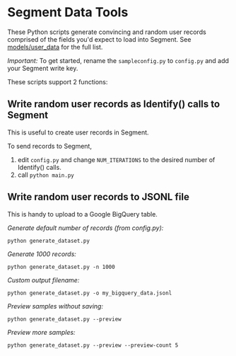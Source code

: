 # Segment Data Tools
These Python scripts generate convincing and random user records comprised of the fields you'd expect to load into Segment.  See [models/user_data](models/user_data.py) for the full list.

_Important:_ To get started, rename the `sampleconfig.py` to `config.py` and add your Segment write key.

These scripts support 2 functions:
## Write random user records as Identify() calls to Segment
This is useful to create user records in Segment.

To send records to Segment,

1. edit ```config.py``` and change ```NUM_ITERATIONS``` to the desired number of Identify() calls.
2. call ``` python main.py ```

## Write random user records to JSONL file
This is handy to upload to a Google BigQuery table.

*Generate default number of records (from config.py):*

``` python generate_dataset.py ```

*Generate 1000 records:*

``` python generate_dataset.py -n 1000 ```

*Custom output filename:*

``` python generate_dataset.py -o my_bigquery_data.jsonl ```

*Preview samples without saving:*

``` python generate_dataset.py --preview ```

*Preview more samples:*

``` python generate_dataset.py --preview --preview-count 5 ```

